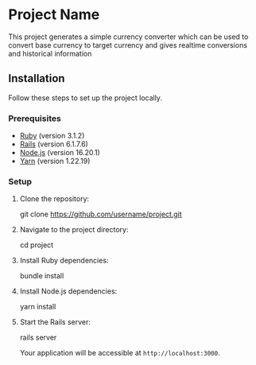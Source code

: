 # Project Name

This project generates a simple currency converter which can be used to convert base currency to target currency and gives realtime conversions and historical information

## Installation

Follow these steps to set up the project locally.

### Prerequisites

- [Ruby](https://www.ruby-lang.org/en/downloads/) (version 3.1.2)
- [Rails](https://rubyonrails.org/) (version 6.1.7.6)
- [Node.js](https://nodejs.org/en/download/) (version 16.20.1)
- [Yarn](https://yarnpkg.com/en/docs/install) (version 1.22.19)

### Setup

1. Clone the repository:

    
   git clone https://github.com/username/project.git
    

2. Navigate to the project directory:

    
   cd project
    

3. Install Ruby dependencies:

    
   bundle install
    

4. Install Node.js dependencies:

    
   yarn install
    
5. Start the Rails server:

    
   rails server
    

   Your application will be accessible at `http://localhost:3000`.

